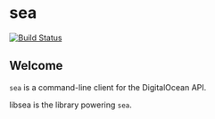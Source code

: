# sea

[![Build Status](https://travis-ci.org/kitschysynq/sea.svg?branch=master)](https://travis-ci.org/kitschysynq/sea)

## Welcome

`sea` is a command-line client for the DigitalOcean API.

libsea is the library powering `sea`.




